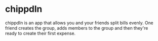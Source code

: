 # chippdIn

chippdIn is an app that allows you and your friends split bills evenly.  One friend creates the group, adds members to the group and then they're ready to create their first expense.    
